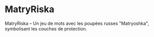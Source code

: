 # MatryRiska
MatryRiska – Un jeu de mots avec les poupées russes "Matryoshka", symbolisant les couches de protection.
